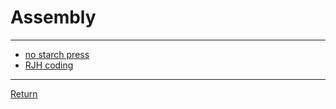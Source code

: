 # Assembly

---

- [no starch press](https://nostarch.com/search/Assembly)
- [RJH coding](http://www.rjhcoding.com/avr-asm-tutorials.php)

---

[Return](./../readme.md)
